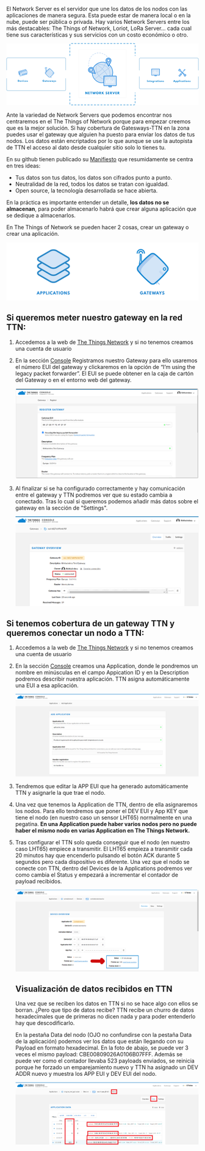 El Network Server es el servidor que une los datos de los nodos con las aplicaciones de manera segura. Esta puede estar de manera local o en la nube, puede ser pública o privada. Hay varios Network Servers entre los más destacables: The Things of Network, Loriot, LoRa Server... cada cual tiene sus características y sus servicios con un costo económico o otro.

![](./Imagenes/NetworkServicediagrama.png)

Ante la variedad de Network Servers que podemos encontrar nos centraremos en el The Things of Network porque para empezar creemos que es la mejor solución. Si hay cobertura de Gatesways-TTN en la zona puedes usar el gateway que alguien ha puesto para enviar los datos de tus nodos. Los datos están encriptados por lo que aunque se use la autopista de TTN el acceso al dato desde cualquier sitio solo lo tienes tu. 

En su github tienen publicado su [Manifiesto](https://github.com/TheThingsNetwork/Manifesto) que resumidamente se centra en tres ideas:

- Tus datos son tus datos, los datos son cifrados punto a punto.
- Neutralidad de la red, todos los datos se tratan con igualdad.
- Open source, la tecnología desarrollada se hace abierta.

En la práctica es importante entender un detalle, **los datos no se almacenan**, para poder almacenarlo habrá que crear alguna aplicación que se dedique a almacenarlos.

En The Things of Network se pueden hacer 2 cosas, crear un gateway o crear una aplicación.

![](./Imagenes/ttn-nodo-gateway.png)

## Si queremos meter nuestro gateway en la red TTN:

1. Accedemos a la web de [The Things Network](https://www.thethingsnetwork.org/) y si no tenemos creamos una cuenta de usuario

2. En la sección [Console](https://console.thethingsnetwork.org/) Registramos nuestro Gateway para ello usaremos el número EUI del gateway y clickaremos en la opción de “I’m using the legacy packet forwarder”. El EUI se puede obtener en la caja de cartón del Gateway o en el entorno web del gateway.

   ![](./Imagenes/register-gateway.png)

3. Al finalizar si se ha configurado correctamente y hay comunicación entre el gateway y TTN podremos ver que su estado cambia a conectado. Tras lo cual si queremos podemos añadir más datos sobre el gateway en la sección de "Settings".

   ![](./Imagenes/ttn-successful.png)



## Si tenemos cobertura de un gateway TTN y queremos conectar un nodo a TTN:

1. Accedemos a la web de [The Things Network](https://www.thethingsnetwork.org/) y si no tenemos creamos una cuenta de usuario

2. En la sección [Console](https://console.thethingsnetwork.org/) creamos una Application, donde le pondremos un nombre en minúsculas en el campo Appication ID y en la Description podremos describir nuestra aplicación. TTN asigna automáticamente una EUI a esa aplicación.

   ![](./Imagenes/TTNcrearApplicacion.png)

3. Tendremos que editar la APP EUI que ha generado automáticamente TTN y asignarle la que trae el nodo.

4. Una vez que tenemos la Application de TTN, dentro de ella asignaremos los nodos. Para ello tendremos que poner el DEV EUI y App KEY que tiene el nodo (en nuestro caso un sensor LHT65) normalmente en una pegatina. **En una Application puede haber varios nodos pero no puede haber el mismo nodo en varias Application en The Things Network.**

5. Tras configurar el TTN solo queda conseguir que el nodo (en nuestro caso LHT65) empiece a transmitir. El LHT65 empieza a transmitir cada 20 minutos hay que encenderlo pulsando el botón ACK durante 5 segundos pero cada dispositivo es diferente. Una vez que el nodo se conecte con TTN, dentro del Devices de la Applications podremos ver como cambia el Status y empezará a incrementar el contador de payload recibidos.

   ![](./Imagenes/ttn-emparejado.png)

   

   ## Visualización de datos recibidos en TTN

   Una vez que se reciben los datos en TTN si no se hace algo con ellos se borran. ¿Pero que tipo de datos recibe? TTN recibe un churro de datos hexadecimales que de primeras no dicen nada y para poder entenderlo hay que descodificarlo.

   En la pestaña Data del nodo (OJO no confundirse con la pestaña Data de la aplicación) podemos ver los datos que están llegando con su Payload en formato hexadecimal. En la foto de abajo, se puede ver 3 veces el mismo payload: CBE00809026A0106B07FFF. Además se puede ver como el contador llevaba 523 payloads enviados, se reinicia porque he forzado un emparejamiento nuevo y TTN ha asignado un DEV ADDR nuevo y muestra los APP EUI y DEV EUI del nodo.

   ![](./Imagenes/ttn-data.png)
